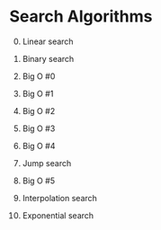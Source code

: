 # Search Algorithms
0. Linear search
1. Binary search
2. Big O #0
3. Big O #1
4. Big O #2

5. Big O #3
6. Big O #4

7. Jump search
8. Big O #5
9. Interpolation search
10. Exponential search
